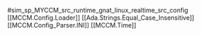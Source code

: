 #sim_sp_MYCCM_src_runtime_gnat_linux_realtime_src_config
[[MCCM.Config.Loader]]
[[Ada.Strings.Equal_Case_Insensitive]]
[[MCCM.Config_Parser.INI]]
[[MCCM.Time]]
